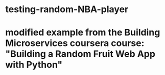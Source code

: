 # testing-random-NBA-player 
# modified example from the Building Microservices coursera course: "Building a Random Fruit Web App with Python"
